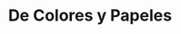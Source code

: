 ---
title: "De Colores y Papeles"
url: /saenz-pena/de-colores-y-papeles/
shop: material de oficina
---